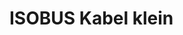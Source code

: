 # ISOBUS Kabel klein

```{image} https://user-images.githubusercontent.com/69573151/131331123-39cb7561-5a81-4c9a-9c26-83672737a398.jpg
```

```{image} https://user-images.githubusercontent.com/69573151/131331124-e8847bc8-5c55-4d4f-9bd9-bbe04e05c008.jpg
```

```{image} https://user-images.githubusercontent.com/69573151/131331122-ee249fcf-20f6-4c12-ace4-63a78c182bee.jpg
```

```{image} https://user-images.githubusercontent.com/69573151/131331125-d487c599-afb7-46f2-a365-96eb97c2f069.jpg
```

```{image} https://user-images.githubusercontent.com/69573151/131331127-8777531d-a353-4f6c-b0b9-6d8d79040396.jpg
```
